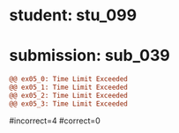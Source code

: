 # student: stu_099
# submission: sub_039

```diff
@@ ex05_0: Time Limit Exceeded
@@ ex05_1: Time Limit Exceeded
@@ ex05_2: Time Limit Exceeded
@@ ex05_3: Time Limit Exceeded
```
#incorrect=4
#correct=0
